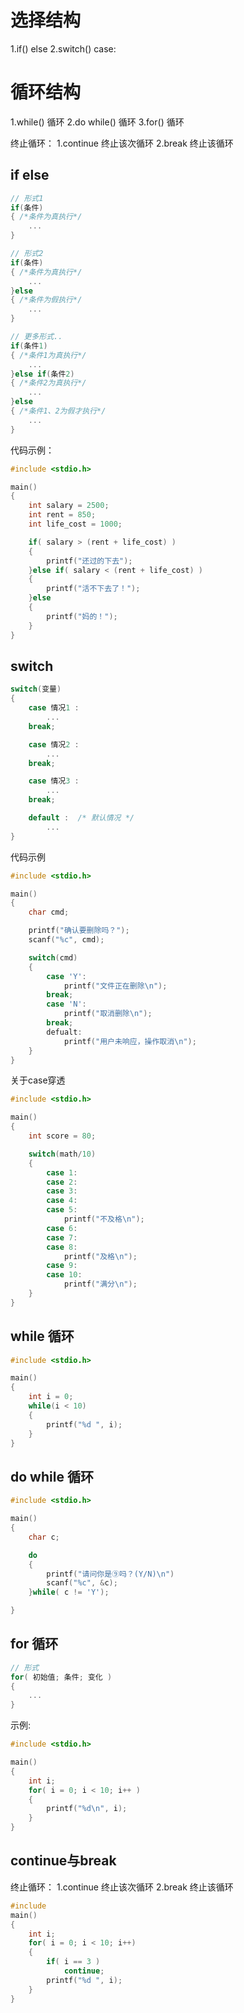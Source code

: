 <h1>选择结构</h1>

1.if() else
2.switch() case:

<h1>循环结构</h1>

1.while() 循环
2.do while() 循环
3.for() 循环

终止循环：
1.continue 终止该次循环
2.break 终止该循环
<h2>if else</h2>

```cpp
// 形式1
if(条件)
{ /*条件为真执行*/
    ...
}

// 形式2
if(条件)
{ /*条件为真执行*/
    ...
}else
{ /*条件为假执行*/
    ...
}

// 更多形式..
if(条件1)
{ /*条件1为真执行*/
    ...
}else if(条件2)
{ /*条件2为真执行*/
    ...
}else
{ /*条件1、2为假才执行*/
    ...
}
```

代码示例：


```cpp
#include <stdio.h>

main()
{
    int salary = 2500;
    int rent = 850;
    int life_cost = 1000;

    if( salary > (rent + life_cost) )
    {
        printf("还过的下去");
    }else if( salary < (rent + life_cost) )
    {
        printf("活不下去了！");
    }else
    {
        printf("妈的！");
    }
}

```

<h2>switch</h2>


```cpp
switch(变量)
{
    case 情况1 :
        ...
    break;

    case 情况2 :
        ...
    break;

    case 情况3 :
        ...
    break;

    default :  /* 默认情况 */
        ...
}
```

代码示例


```cpp
#include <stdio.h>

main()
{
    char cmd;

    printf("确认要删除吗？");
    scanf("%c", cmd);

    switch(cmd)
    {
        case 'Y':
            printf("文件正在删除\n");
        break;
        case 'N':
            printf("取消删除\n");
        break;
        defualt:
            printf("用户未响应，操作取消\n");
    }
}
```

关于case穿透


```cpp
#include <stdio.h>

main()
{
    int score = 80;

    switch(math/10)
    {
        case 1:
        case 2:
        case 3:
        case 4:
        case 5:
            printf("不及格\n");
        case 6:
        case 7:
        case 8:
            printf("及格\n");
        case 9:
        case 10:
            printf("满分\n");
    }
}

```

<h2>while 循环</h2>


```cpp
#include <stdio.h>

main()
{
    int i = 0;
    while(i < 10)
    {
        printf("%d ", i);
    }
}
```

<h2>do while 循环</h2>


```cpp
#include <stdio.h>

main()
{
    char c;

    do
    {
        printf("请问你是⑨吗？(Y/N)\n")
        scanf("%c", &c);
    }while( c != 'Y');

}
```

<h2>for 循环</h2>


```cpp
// 形式
for( 初始值; 条件; 变化 )
{
    ...
}
```

示例:


```cpp
#include <stdio.h>

main()
{
    int i;
    for( i = 0; i < 10; i++ )
    {
        printf("%d\n", i);
    }
}
```

<h2>continue与break</h2>

终止循环：
1.continue 终止该次循环
2.break 终止该循环


```cpp
#include
main()
{
    int i;
    for( i = 0; i < 10; i++)
    {
        if( i == 3 )
            continue;
        printf("%d ", i);
    }
}
```

